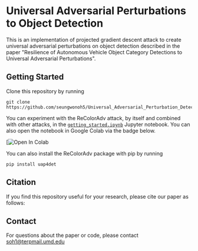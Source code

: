 # Universal Adversarial Perturbations to Object Detection
This is an implementation of projected gradient descent attack to create universal adversarial perturbations on object detection described in the paper "Resilience of Autonomous Vehicle Object Category Detections to Universal Adversarial Perturbations".

## Getting Started

Clone this repository by running

    git clone https://github.com/seungwonoh5/Universal_Adversarial_Perturbation_Detection

You can experiment with the ReColorAdv attack, by itself and combined with other attacks, in the [`getting_started.ipynb`](uap4det.ipynb) Jupyter notebook. You can also open the notebook in Google Colab via the badge below.

[![Open In Colab]()

You can also install the ReColorAdv package with pip by running

    pip install uap4det

## Citation
If you find this repository useful for your research, please cite our paper as follows:

## Contact
For questions about the paper or code, please contact soh1@terpmail.umd.edu
